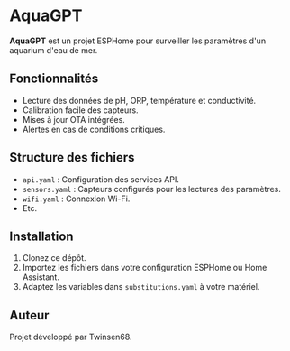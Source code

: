 # AquaGPT
**AquaGPT** est un projet ESPHome pour surveiller les paramètres d'un aquarium d'eau de mer.  

## Fonctionnalités
- Lecture des données de pH, ORP, température et conductivité.
- Calibration facile des capteurs.
- Mises à jour OTA intégrées.
- Alertes en cas de conditions critiques.

## Structure des fichiers
- `api.yaml` : Configuration des services API.
- `sensors.yaml` : Capteurs configurés pour les lectures des paramètres.
- `wifi.yaml` : Connexion Wi-Fi.
- Etc.

## Installation
1. Clonez ce dépôt.
2. Importez les fichiers dans votre configuration ESPHome ou Home Assistant.
3. Adaptez les variables dans `substitutions.yaml` à votre matériel.

## Auteur
Projet développé par Twinsen68.
